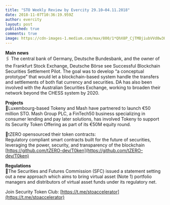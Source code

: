 ```yaml
---
title: "STO Weekly Review by Evercity 29.10–04.11.2018"
date: 2018-11-07T10:36:19.959Z
author: evercity
layout: post
published: true
comments: true
image: https://cdn-images-1.medium.com/max/800/1*QhX8P_CjTMBjiubVVd0w3Q.png
---
```


**Main news**  
🖇 The central bank of Germany, Deutsche Bundesbank, and the owner of the Frankfurt Stock Exchange, Deutsche Börse see Successful Blockchain Securities Settlement Pilot. The goal was to develop “a conceptual prototype” that would let a blockchain-based system handle the transfers and settlements of both fiat currency and securities. DA has also been involved with the Australian Securities Exchange, working to broaden their network beyond the CHESS system by 2020.

**Projects**  
🤝Luxembourg-based Tokeny and Mash have partnered to launch €50 million STO. Mash Group PLC, a FinTech50 business specializing in consumer lending and pay later solutions, has involved Tokeny to support its Security Token Offering as part of its €50M equity round.

👀tZERO opensourced their token contracts:  
Regulatory compliant smart contracts built for the future of securities, leveraging the power, security, and transparency of the blockchain [https://github.com/tZERO-dev/T0ken](https://github.com/tZERO-dev/T0ken)

**Regulations**  
💭The Securities and Futures Commission (SFC) issued a statement setting out a new approach which aims to bring virtual asset (Note 1) portfolio managers and distributors of virtual asset funds under its regulatory net.

Join Security Token Club: [https://t.me/stoaccelerator](https://t.me/stoaccelerator)
